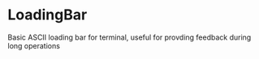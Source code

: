 # LoadingBar
 Basic ASCII loading bar for terminal, useful for provding feedback during long operations
